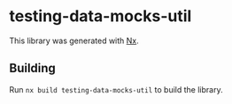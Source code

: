# testing-data-mocks-util

This library was generated with [Nx](https://nx.dev).

## Building

Run `nx build testing-data-mocks-util` to build the library.
